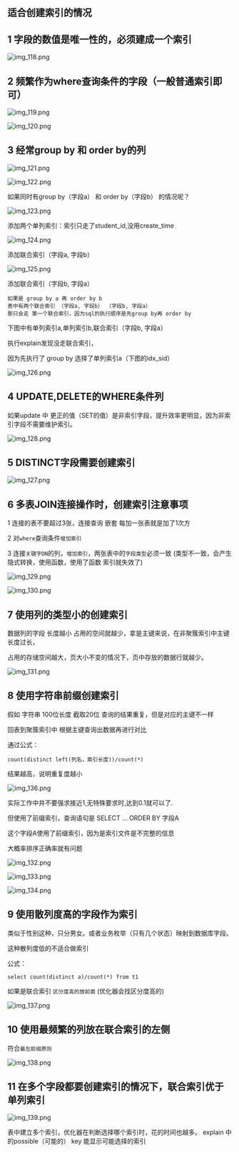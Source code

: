 适合创建索引的情况
---

1 字段的数值是唯一性的，必须建成一个索引
---

![img_118.png](img_118.png)

2 频繁作为where查询条件的字段（一般普通索引即可）
---

![img_119.png](img_119.png)

![img_120.png](img_120.png)

3 经常group by 和 order by的列
---

![img_121.png](img_121.png)

![img_122.png](img_122.png)

如果同时有group by（字段a） 和 order by（字段b） 的情况呢？

![img_123.png](img_123.png)

添加两个单列索引：索引只走了student_id,没用create_time

![img_124.png](img_124.png)

添加联合索引（字段a, 字段b）

![img_125.png](img_125.png)

添加联合索引（字段b, 字段a）

    如果是 group by a 再 order by b
    表中有两个联合索引 （字段a, 字段b） （字段b, 字段a）
    那只会走 第一个联合索引，因为sql的执行顺序是先group by再 order by

下图中有单列索引a,单列索引b,联合索引（字段b, 字段a）

执行explain发现没走联合索引，

因为先执行了 group by 选择了单列索引a（下图的idx_sid）

![img_126.png](img_126.png)

4 UPDATE,DELETE的WHERE条件列
---

如果update 中 更正的值（SET的值）是非索引字段，提升效率更明显，因为非索引字段不需要维护索引。

![img_128.png](img_128.png)

5 DISTINCT字段需要创建索引
---

![img_127.png](img_127.png)

6 多表JOIN连接操作时，创建索引注意事项
---
1 连接的表不要超过3张，连接查询 嵌套 每加一张表就是加了1次方

2 对`where`查询条件`增加索引`

3 连接`关键字ON`的列，`增加索引`，两张表中的`字段类型`必须一致
(类型不一致，会产生隐式转换，使用函数，使用了函数 索引就失效了)

![img_129.png](img_129.png)

![img_130.png](img_130.png)

7 使用列的类型小的创建索引
---

数据列的字段 长度越小 占用的空间就越少，拿是主键来说，在非聚簇索引中主键长度过长，

占用的存储空间越大，页大小不变的情况下，页中存放的数据行就越少。

![img_131.png](img_131.png)


8 使用字符串前缀创建索引
---

假如 字符串 100位长度 截取20位 查询的结果重复，但是对应的主键不一样 

回表到聚簇索引中 根据主键查询出数据再进行对比

通过公式：

    count(distinct left(列名，索引长度))/count(*)

结果越高，说明重复度越小

![img_136.png](img_136.png)

实际工作中并不要强求接近1,无特殊要求时,达到0.1就可以了.

但使用了前缀索引，查询语句是 SELECT ... ORDER BY 字段A

这个字段A使用了前缀索引，因为是索引文件是不完整的信息

大概率排序正确率就有问题


![img_132.png](img_132.png)

![img_133.png](img_133.png)

![img_134.png](img_134.png)

9 使用散列度高的字段作为索引
---

类似于性别这种，只分男女。或者业务枚举（只有几个状态）映射到数据库字段。

这种散列度低的不适合做索引 

公式：
    
    select count(distinct a)/count(*) from t1


如果是联合索引 `区分度高的放前面` (优化器会找区分度高的)

![img_137.png](img_137.png)

10 使用最频繁的列放在联合索引的左侧
---
符合`最左前缀原则`

![img_138.png](img_138.png)

11 在多个字段都要创建索引的情况下，联合索引优于单列索引
---

![img_139.png](img_139.png)


表中建立多个索引，优化器在判断选择哪个索引时，花的时间也越多。
explain 中 的possible（可能的） key  能显示可能选择的索引


